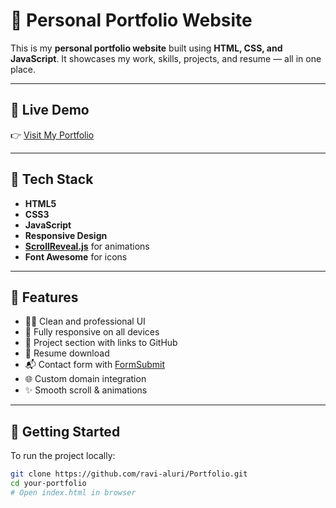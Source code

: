 # 💼 Personal Portfolio Website

This is my **personal portfolio website** built using **HTML, CSS, and JavaScript**. It showcases my work, skills, projects, and resume — all in one place.

<!--![Portfolio Screenshot](Assets/Images/portfolio-preview.png) --><!-- Optional: update path or remove -->

---

## 📍 Live Demo

👉 [Visit My Portfolio](https://ravi-aluri.onrender.com)  

---

## 🔧 Tech Stack

- **HTML5**
- **CSS3**
- **JavaScript**
- **Responsive Design**
- **[ScrollReveal.js](https://scrollrevealjs.org/)** for animations
- **Font Awesome** for icons

---

## 📂 Features

- 🧑‍💼 Clean and professional UI
- 📱 Fully responsive on all devices
- 🧩 Project section with links to GitHub
- 📜 Resume download
- 📬 Contact form with [FormSubmit](https://formsubmit.co/)
- 🌐 Custom domain integration
- ✨ Smooth scroll & animations

---

## 🚀 Getting Started

To run the project locally:

```bash
git clone https://github.com/ravi-aluri/Portfolio.git
cd your-portfolio
# Open index.html in browser
